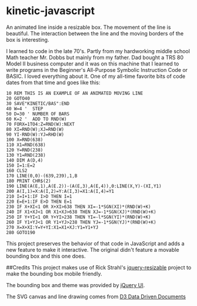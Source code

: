 # kinetic-javascript
An animated line inside a resizable box. The movement of the line is beautiful. The interaction between the line and the moving borders of the box is interesting.

I learned to code in the late 70's. Partly from my hardworking middle school Math teacher Mr. Dobbs but mainly from my father. Dad bought a TRS 80 Model II business computer and it was on this machine that I learned to write programs in the Beginner's All-Purpose Symbolic Instruction Code or BASIC. I loved everything about it. One of my all-time favorite bits of code dates from that time and goes like this:

    10 REM THIS IS AN EXAMPLE OF AN ANIMATED MOVING LINE
    20 GOTO40
    30 SAVE"KINETIC/BAS":END
    40 W=4 '  STEP
    50 D=30 ' NUMBER OF BARS
    60 K=2 '  ADD TO RND(W)
    70 FORX=1TO4:Z=RND(W):NEXT
    80 XI=RND(W);XJ=RND(W)
    90 YI-RND(W):YJ=RHD(W)
    100 X=RND(638)
    110 X1=RND(638)
    120 Y=RND(238)
    130 Y1=RND(238)
    140 DIM A(D,4)
    150 I=1:E=2
    160 CLS2
    170 LINE(0,0)-(639,239),1,B
    180 PRINT CHR$(2)
    190 LINE(A(E,1),A(E.2))-(A(E,3),A(E,4)),0:LINE(X,Y)-(XI,Y1)
    200 A(I,1)=X:A(I,2)=Y:A(I,3)=X1:A(I,4)=Y1
    210 I=I+1:IF I>D THEN I=1
    220 E=E+1:IF E>D THEN E=1
    230 IF X+XI<1 OR X+XI>638 THEN XI=-1*SGN(XI)*(RND(W)+K)
    240 IF X1+XJ<1 OR X1+XJ>638 THEN XJ=-1*SGN(XJ)*(RND(W)+K)
    250 IF Y+YI<1 OR Y+YI>238 THEN YI=-l*SGN(YI)*(RND(W)+K)
    260 IF Y1+YJ<1 OR Y1+YJ>238 THEN YJ=-1*SGN(YJ)*(RND(W)+K)
    270 X=X+XI:Y=Y+YI:X1=X1+XJ:Y1=Y1+YJ
    280 GOTO190
This project preserves the behavior of that code in JavaScript and adds a new feature to make it interactive. The original didn't feature a movable bounding box and this one does. 

##Credits
This project makes use of Rick Strahl's [jquery-resizable](https://github.com/RickStrahl/jquery-resizable) project to make the bounding box mobile friendly.

The bounding box and theme was provided by [jQuery UI](https://jqueryui.com/resizable/).

The SVG canvas and line drawing comes from [D3 Data Driven Documents](https://d3js.org/)
